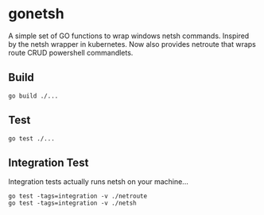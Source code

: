 # gonetsh

A simple set of GO functions to wrap windows netsh commands. Inspired by the netsh wrapper in kubernetes. Now also provides netroute that wraps route CRUD powershell commandlets.

## Build
`go build ./...`

## Test
`go test ./...`

## Integration Test
Integration tests actually runs netsh on your machine...
```$bash
go test -tags=integration -v ./netroute
go test -tags=integration -v ./netsh
```